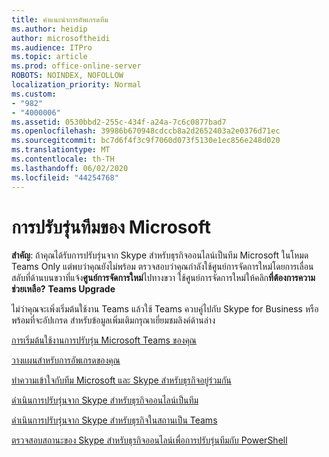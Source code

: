 ```yaml
---
title: คําแนะนําการอัพเกรดทีม
ms.author: heidip
author: microsoftheidi
ms.audience: ITPro
ms.topic: article
ms.prod: office-online-server
ROBOTS: NOINDEX, NOFOLLOW
localization_priority: Normal
ms.custom:
- "982"
- "4000006"
ms.assetid: 0530bbd2-255c-434f-a24a-7c6c0877bad7
ms.openlocfilehash: 39986b670948cdccb8a2d2652403a2e0376d71ec
ms.sourcegitcommit: bc7d6f4f3c9f7060d073f5130e1ec856e248d020
ms.translationtype: MT
ms.contentlocale: th-TH
ms.lasthandoff: 06/02/2020
ms.locfileid: "44254768"
---
```

# <a name="microsoft-teams-upgrade"></a>การปรับรุ่นทีมของ Microsoft

**สําคัญ**: ถ้าคุณได้รับการปรับรุ่นจาก Skype สําหรับธุรกิจออนไลน์เป็นทีม Microsoft ในโหมด Teams Only แต่พบว่าคุณยังไม่พร้อม ตรวจสอบว่าคุณกําลังใช้ศูนย์การจัดการใหม่โดยการเลื่อนสลับที่ด้านบนขวาที่แจ้ง**ศูนย์การจัดการใหม่**ไปทางขวา ใช้ศูนย์การจัดการใหม่ให้คลิก**ที่ต้องการความช่วยเหลือ?** **Teams Upgrade**

ไม่ว่าคุณจะเพิ่งเริ่มต้นใช้งาน Teams แล้วใช้ Teams ควบคู่ไปกับ Skype for Business หรือพร้อมที่จะอัปเกรด สําหรับข้อมูลเพิ่มเติมกรุณาเยี่ยมชมลิงค์ด้านล่าง

[การเริ่มต้นใช้งานการปรับรุ่น Microsoft Teams ของคุณ](https://docs.microsoft.com/MicrosoftTeams/upgrade-start-here)

[วางแผนสําหรับการอัพเกรดของคุณ](https://docs.microsoft.com/MicrosoftTeams/upgrade-plan-journey)

[ทําความเข้าใจกับทีม Microsoft และ Skype สําหรับธุรกิจอยู่ร่วมกัน](https://docs.microsoft.com/MicrosoftTeams/teams-and-skypeforbusiness-coexistence-and-interoperability)

[ดําเนินการปรับรุ่นจาก Skype สําหรับธุรกิจออนไลน์เป็นทีม](https://docs.microsoft.com/MicrosoftTeams/upgrade-to-teams-execute-skypeforbusinessonline)

[ดําเนินการปรับรุ่นจาก Skype สําหรับธุรกิจในสถานเป็น Teams](https://docs.microsoft.com/MicrosoftTeams/upgrade-to-teams-execute-skypeforbusinesshybridonprem)
 
[ตรวจสอบสถานะของ Skype สําหรับธุรกิจออนไลน์เพื่อการปรับรุ่นทีมกับ PowerShell](https://docs.microsoft.com/powershell/module/skype/get-csteamsupgradestatus?view=skype-ps)